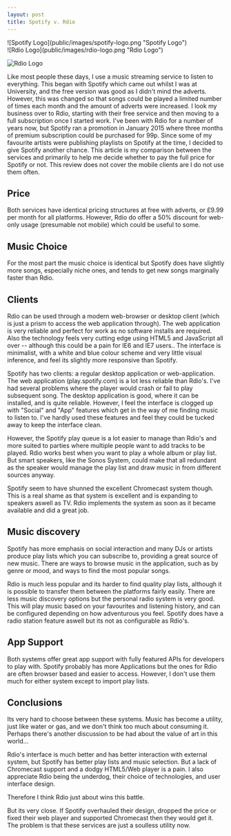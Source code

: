 ```yaml
---
layout: post
title: Spotify v. Rdio
---
```


<div>
  <div class="float:left;">
    ![Spotify Logo](public/images/spotify-logo.png "Spotify Logo")
  </div>
  <div class="float:left;">
    ![Rdio Logo](public/images/rdio-logo.png "Rdio Logo")
  </div>
  <div style="clear:both;"></div>
</div>

![Rdio Logo](public/images/rdio-logo.png "Rdio Logo")

Like most people these days, I use a music streaming service to listen to
everything. This began with Spotify which came out whilst I was at University,
and the free version was good as I didn't mind the adverts. However, this was
changed so that songs could be played a limited number of times each month and
the amount of adverts were increased.  I look my business over to Rdio,
starting with their free service and then moving to a full subscription once I
started work. I've been with Rdio for a number of years now, but Spotify ran a
promotion in January 2015 where three months of premium subscription could be
purchased for 99p. Since some of my favourite artists were publishing playlists
on Spotify at the time, I decided to give Spotify another chance. This article
is my comparison between the services and primarily to help me decide whether to
pay the full price for Spotify or not. This review does not cover the mobile
clients are I do not use them often.

## Price

Both services have identical pricing structures at free with adverts, or £9.99
per month for all platforms. However, Rdio do offer a 50% discount for web-only
usage (presumable not mobile) which could be useful to some.

## Music Choice

For the most part the music choice is identical but Spotify does have slightly
more songs, especially niche ones, and tends to get new songs marginally faster
than Rdio.

## Clients

Rdio can be used through a modern web-browser or desktop client (which is just a
prism to access the web application through). The web application is very
reliable and perfect for work as no software installs are required. Also the
technology feels very cutting edge using HTML5 and JavaScript all over --
although this could be a pain for IE6 and IE7 users.. The interface is
minimalist, with a white and blue colour scheme and very little visual
inference, and feel its slightly more responsive than Spotify.

Spotify has two clients: a regular desktop application or web-application. The
web application (play.spotify.com) is a lot less reliable than Rdio's. I've had
several problems where the player would crash or fail to play subsequent song.
The desktop application is good, where it can be installed, and is quite
reliable. However, I feel the interface is clogged up with "Social" and "App"
features which get in the way of me finding music to listen to. I've hardly used
these features and feel they could be tucked away to keep the interface clean.

However, the Spotify play queue is a lot easier to manage than Rdio's and more
suited to parties where multiple people want to add tracks to be played. Rdio
works best when you want to play a whole album or play list. But smart speakers,
like the Sonos System, could make that all redundant as the speaker would manage
the play list and draw music in from different sources anyway.

Spotify seem to have shunned the excellent Chromecast system though. This is a
real shame as that system is excellent and is expanding to speakers aswell as
TV. Rdio implements the system as soon as it became available and did a great
job.

## Music discovery

Spotify has more emphasis on social interaction and many DJs or artists produce
play lists which you can subscribe to, providing a great source of new music.
There are ways to browse music in the application, such as by genre or mood, and
ways to find the most popular songs.

Rdio is much less popular and its harder to find quality play lists, although it
is possible to transfer them between the platforms fairly easily. There are less
music discovery options but the personal radio system is very good. This will
play music based on your favourites and listening history, and can be configured
depending on how adventurous you feel. Spotify does have a radio station feature
aswell but its not as configurable as Rdio's.

## App Support

Both systems offer great app support with fully featured APIs for developers to
play with. Spotify probably has more Applications but the ones for Rdio are
often browser based and easier to access. However, I don't use them much for
either system except to import play lists.

## Conclusions

Its very hard to choose between these systems. Music has become a utility, just
like water or gas, and we don't think too much about consuming it. Perhaps
there's another discussion to be had about the value of art in this world...

Rdio's interface is much better and has better interaction with external system,
but Spotify has better play lists and music selection. But a lack of Chromecast
support and a dodgy HTML5/Web player is a pain. I also appreciate Rdio being the
underdog, their choice of technologies, and user interface design.

Therefore I think Rdio just about wins this battle.

But its very close. If Spotify overhauled their design, dropped the price or
fixed their web player and supported Chromecast then they would get it. The
problem is that these services are just a soulless utility now.

